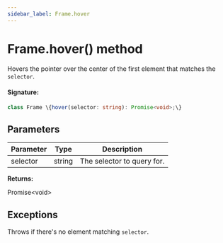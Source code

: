 ```yaml
---
sidebar_label: Frame.hover
---
```


# Frame.hover() method

Hovers the pointer over the center of the first element that matches the `selector`.

#### Signature:

```typescript
class Frame \{hover(selector: string): Promise<void>;\}
```

## Parameters

| Parameter | Type   | Description                |
| --------- | ------ | -------------------------- |
| selector  | string | The selector to query for. |

**Returns:**

Promise&lt;void&gt;

## Exceptions

Throws if there's no element matching `selector`.
